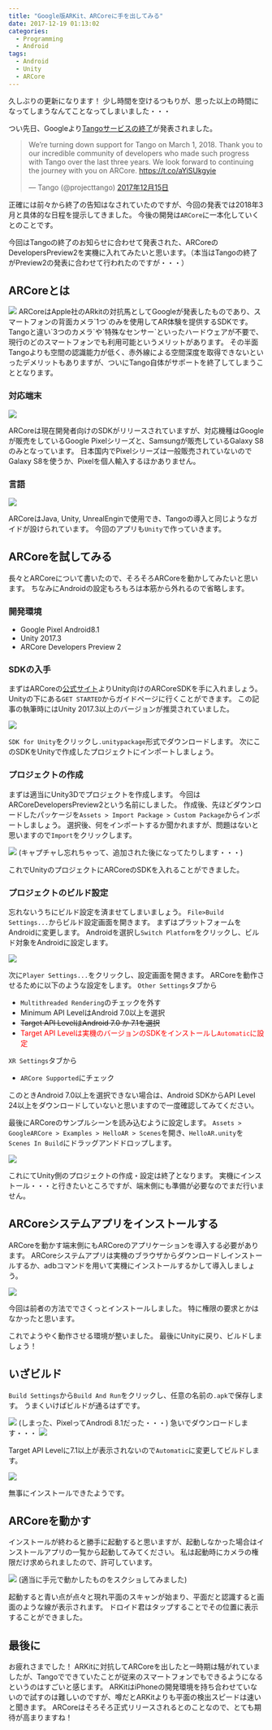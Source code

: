 ```yaml
---
title: "Google版ARKit、ARCoreに手を出してみる"
date: 2017-12-19 01:13:02
categories:
  - Programming
  - Android
tags:
  - Android
  - Unity
  - ARCore
---
```


久しぶりの更新になります！
少し時間を空けるつもりが、思った以上の時間になってしまうなんてことなってしまいました・・・

つい先日、Googleより<a href="https://twitter.com/projecttango/status/941730801791549440" target="_blank">Tangoサービスの終了</a>が発表されました。

<blockquote class="twitter-tweet" data-lang="ja"><p lang="en" dir="ltr">We’re turning down support for Tango on March 1, 2018. Thank you to our incredible community of developers who made such progress with Tango over the last three years. We look forward to continuing the journey with you on ARCore. <a href="https://t.co/aYiSUkgyie">https://t.co/aYiSUkgyie</a></p>&mdash; Tango (@projecttango) <a href="https://twitter.com/projecttango/status/941730801791549440?ref_src=twsrc%5Etfw">2017年12月15日</a></blockquote>
<script async src="https://platform.twitter.com/widgets.js" charset="utf-8"></script>

正確には前々から終了の告知はなされていたのですが、今回の発表では2018年3月と具体的な日程を提示してきました。
今後の開発は`ARCore`に一本化していくとのことです。

今回はTangoの終了のお知らせに合わせて発表された、ARCoreのDevelopersPreview2を実機に入れてみたいと思います。（本当はTangoの終了がPreview2の発表に合わせて行われたのですが・・・）

## ARCoreとは
<img src="..\..\..\img\arcore-logo.jpg" />
ARCoreはApple社のARkitの対抗馬としてGoogleが発表したものであり、スマートフォンの背面カメラ`1つ`のみを使用してAR体験を提供するSDKです。
Tangoと違い`3つのカメラ`や`特殊なセンサー`といったハードウェアが不要で、現行のどのスマートフォンでも利用可能というメリットがあります。
その半面Tangoよりも空間の認識能力が低く、赤外線による空間深度を取得できないといったデメリットもありますが、ついにTango自体がサポートを終了してしまうこととなります。

### 対応端末
<img src="..\..\..\img\arcore-device.png" />

ARCoreは現在開発者向けのSDKがリリースされていますが、対応機種はGoogleが販売をしているGoogle Pixelシリーズと、Samsungが販売しているGalaxy S8のみとなっています。
日本国内でPixelシリーズは一般販売されていないのでGalaxy S8を使うか、Pixelを個人輸入するほかありません。

### 言語
<img src="..\..\..\img\arcore-lang.png" />

ARCoreはJava, Unity, UnrealEnginで使用でき、Tangoの導入と同じようなガイドが設けられています。
今回のアプリも`Unity`で作っていきます。

## ARCoreを試してみる
長々とARCoreについて書いたので、そろそろARCoreを動かしてみたいと思います。
ちなみにAndroidの設定もろもろは本筋から外れるので省略します。

### 開発環境
* Google Pixel Android8.1
* Unity 2017.3
* ARCore Developers Preview 2

### SDKの入手
まずはARCoreの<a href="https://developers.google.com/ar/" target="_blank">公式サイト</a>よりUnity向けのARCoreSDKを手に入れましょう。
Unityの下にある`GET STARTED`からガイドページに行くことができます。
この記事の執筆時にはUnity 2017.3以上のバージョンが推奨されていました。

<img src="..\..\..\img\arcore-sdk.png" />

`SDK for Unity`をクリックし`.unitypackage`形式でダウンロードします。
次にこのSDKをUnityで作成したプロジェクトにインポートしましょう。

### プロジェクトの作成
まずは適当にUnity3Dでプロジェクトを作成します。
今回はARCoreDevelopersPreview2という名前にしました。
作成後、先ほどダウンロードしたパッケージを`Assets > Import Package > Custom Package`からインポートしましょう。
選択後、何をインポートするか聞かれますが、問題はないと思いますので`Import`をクリックします。

<img src="..\..\..\img\arcore-import.png" />
(キャプチャし忘れちゃって、追加された後になってたりします・・・)

これでUnityのプロジェクトにARCoreのSDKを入れることができました。

### プロジェクトのビルド設定
忘れないうちにビルド設定を済ませてしまいましょう。
`File>Build Settings...`からビルド設定画面を開きます。
まずはプラットフォームをAndroidに変更します。
Androidを選択し`Switch Platform`をクリックし、ビルド対象をAndroidに設定します。

<img src="..\..\..\img\arcore-platform.png" />

次に`Player Settings...`をクリックし、設定画面を開きます。
ARCoreを動作させるために以下のような設定をします。
`Other Settings`タブから
  * `Multithreaded Rendering`のチェックを外す
  * Minimum API LevelはAndroid 7.0以上を選択
  * ~~Target API LevelはAndroid 7.0 か 7.1を選択~~
  * <font color="Red">Target API Levelは実機のバージョンのSDKをインストールし`Automatic`に設定</font>

`XR Settings`タブから
  * `ARCore Supported`にチェック

このときAndroid 7.0以上を選択できない場合は、Android SDKからAPI Level 24以上をダウンロードしていないと思いますので一度確認してみてください。

最後にARCoreのサンプルシーンを読み込むように設定します。
`Assets > GoogleARCore > Examples > HelloAR > Scenes`を開き、`HelloAR.unity`を`Scenes In Build`にドラッグアンドドロップします。

<img src="..\..\..\img\arcore-examples.png" />

これにてUnity側のプロジェクトの作成・設定は終了となります。
実機にインストール・・・と行きたいところですが、端末側にも準備が必要なのでまだ行いません。


## ARCoreシステムアプリをインストールする
ARCoreを動かす端末側にもARCoreのアプリケーションを導入する必要があります。
ARCoreシステムアプリは実機のブラウザからダウンロードしインストールするか、adbコマンドを用いて実機にインストールするかして導入しましょう。

<img src="..\..\..\img\arcore-apk.png" />

今回は前者の方法ででさくっとインストールしました。
特に権限の要求とかはなかったと思います。

これでようやく動作させる環境が整いました。
最後にUnityに戻り、ビルドしましょう！


## いざビルド
`Build Settings`から`Build And Run`をクリックし、任意の名前の`.apk`で保存します。
うまくいけばビルドが通るはずです。

<img src="..\..\..\img\arcore-error.png" />
(しまった、PixelってAndrodi 8.1だった・・・)
急いでダウンロードします・・・

<img src="..\..\..\img\android-update.png" />

Target API Levelに7.1以上が表示されないので`Automatic`に変更してビルドします。

<img src="..\..\..\img\arcore-success.png" />

無事にインストールできたようです。

## ARCoreを動かす
インストールが終わると勝手に起動すると思いますが、起動しなかった場合はインストールアプリの一覧から起動してみてください。
私は起動時にカメラの権限だけ求められましたので、許可しています。

<img src="..\..\..\img\arcore-test.png" />
(適当に手元で動かしたものをスクショしてみました)

起動すると青い点が点々と現れ平面のスキャンが始まり、平面だと認識すると画面のような線が表示されます。
ドロイド君はタップすることでその位置に表示することができました。


## 最後に
お疲れさまでした！
ARKitに対抗してARCoreを出したと一時期は騒がれていましたが、Tangoでできていたことが従来のスマートフォンでもできるようになるというのはすごいと感じます。
ARKitはiPhoneの開発環境を持ち合わせていないので試すのは難しいのですが、噂だとARKitよりも平面の検出スピードは速いと聞きます。
ARCoreはそろそろ正式リリースされるとのことなので、とても期待が高まりますね！


<!--
<a href="url-hogehoge" target="_blank">URL名</a>
<div style="text-align: right;">
引用元：[name](https://)
</div>
<img src="..\..\..\img\" />
<font color="White"></font>
-->
